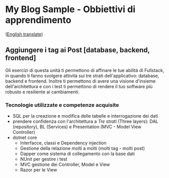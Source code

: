 # My Blog Sample - Obbiettivi di apprendimento  
([English translate](PostTags.md))  

## Aggiungere i tag ai Post [database, backend, frontend]  

Gli esercizi di questa unità ti permettono di affinare le tue abilità di Fullstack, in quando ti fanno svolgere attività sui tre strati dell'applicativo: database, backend e frontend. Inoltre ti permettono di avere una visione d'insieme dell'architettura e con i test ti permettono di rendere il tuo software più robusto e resiliente ai cambiamenti.  

### Tecnologie utilizzate e competenze acquisite  
- SQL per la creazione e modifica delle tabelle e interrogazione dei dati  
- prendere confidenza con l'architettura a *Tre strati* (Three layers): DAL (repository), BL (Services) e Presentation (MVC - Model View Controller)  
- dotnet core  
    - Interfacce, classi e Dependency injection  
    - Gestione della relazione molti a molti (molti tag - molti post)  
    - Dapper come sistema di collegamento con la base dati  
    - NUnit per gestire i test  
    - MVC gestione dei Controller, Model e View  
    - Razor per le View  


